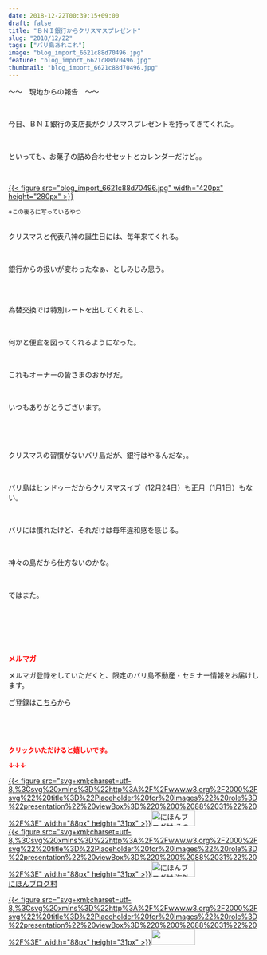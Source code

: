 ```yaml
---
date: 2018-12-22T00:39:15+09:00
draft: false
title: "ＢＮＩ銀行からクリスマスプレゼント"
slug: "2018/12/22"
tags: ["バリ島あれこれ"]
image: "blog_import_6621c88d70496.jpg"
feature: "blog_import_6621c88d70496.jpg"
thumbnail: "blog_import_6621c88d70496.jpg"
---
```

<p>～～　現地からの報告　～～</p><p> </p><p>今日、ＢＮＩ銀行の支店長がクリスマスプレゼントを持ってきてくれた。</p><p> </p><p>といっても、お菓子の詰め合わせセットとカレンダーだけど。。</p><p> </p><p><a href="blog_import_6621c88d70496.jpg">{{< figure src="blog_import_6621c88d70496.jpg" width="420px" height="280px" >}}</a></p><p><span style="font-size: 0.83em;">※この後ろに写っているやつ</span></p><p><br/>クリスマスと代表八神の誕生日には、毎年来てくれる。</p><p> </p><p>銀行からの扱いが変わったなぁ、としみじみ思う。</p><p> </p><p><br/>為替交換では特別レートを出してくれるし、</p><p> </p><p>何かと便宜を図ってくれるようになった。</p><p> </p><p>これもオーナーの皆さまのおかげだ。</p><p> </p><p>いつもありがとうございます。</p><p> </p><p> </p><p>クリスマスの習慣がないバリ島だが、銀行はやるんだな。。</p><p> </p><p>バリ島はヒンドゥーだからクリスマスイブ（12月24日）も正月（1月1日）もない。</p><p> </p><p>バリには慣れたけど、それだけは毎年違和感を感じる。</p><p> </p><p>神々の島だから仕方ないのかな。</p><p> </p><p>ではまた。</p><p> </p><p> </p><p> </p><p><span style="font-weight: bold;"><span style="color: rgb(255, 0, 0);">メルマガ</span></span></p><p>メルマガ登録をしていただくと、限定のバリ島不動産・セミナー情報をお届けします。</p><p>ご登録は<a href="f9eeVI" target="_blank">こちら</a>から</p><p style="text-align: center;"> </p><p style="text-align: center;"> </p><p><font color="#ff0000" size="2"><strong>クリックいただけると嬉しいです。</strong></font></p><p><font color="#ff0000" size="2"><strong>↓↓↓</strong></font></p><p><a href="ranking.html?p_cid=01260127" id="&amp;blogmura_banner" target="_blank">{{< figure src="svg+xml;charset=utf-8,%3Csvg%20xmlns%3D%22http%3A%2F%2Fwww.w3.org%2F2000%2Fsvg%22%20title%3D%22Placeholder%20for%20Images%22%20role%3D%22presentation%22%20viewBox%3D%220%200%2088%2031%22%20%2F%3E" width="88px" height="31px" >}}<noscript><img alt="にほんブログ村 その他生活ブログ 不動産投資へ" border="0" height="31" src="https://img-proxy.blog-video.jp/images?url=http%3A%2F%2Flife.blogmura.com%2Fhudousantoushi%2Fimg%2Fhudousantoushi88_31.gif" width="88"></noscript></a><br/><a href="ranking.html?p_cid=01260127" target="_blank">{{< figure src="svg+xml;charset=utf-8,%3Csvg%20xmlns%3D%22http%3A%2F%2Fwww.w3.org%2F2000%2Fsvg%22%20title%3D%22Placeholder%20for%20Images%22%20role%3D%22presentation%22%20viewBox%3D%220%200%2088%2031%22%20%2F%3E" width="88px" height="31px" >}}<noscript><img alt="にほんブログ村 海外生活ブログ バリ島情報へ" border="0" height="31" src="https://img-proxy.blog-video.jp/images?url=http%3A%2F%2Foverseas.blogmura.com%2Fbali%2Fimg%2Fbali88_31.gif" width="88"></noscript></a><br/><a href="ranking.html?p_cid=01260127" target="_blank">にほんブログ村</a></p><p><a href="link.php?1804582" title="人気ブログランキングへ">{{< figure src="svg+xml;charset=utf-8,%3Csvg%20xmlns%3D%22http%3A%2F%2Fwww.w3.org%2F2000%2Fsvg%22%20title%3D%22Placeholder%20for%20Images%22%20role%3D%22presentation%22%20viewBox%3D%220%200%2088%2031%22%20%2F%3E" width="88px" height="31px" >}}<noscript><img border="0" height="31" src="https://blog.with2.net/img/banner/banner_22.gif" width="88"></noscript></a></p><p> </p>

